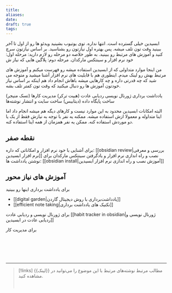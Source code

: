 ```yaml
---
title: 
aliases: 
date: 
draft: true
tags:
---
```


ابسیدین خیلی گسترده است. انتها نداره. توی یوتیوب بشینید ویدئو ها رو از اول تا آخر ببینید وقت تون تلف میشه. پس بهتره اول نیازتون رو بشناسید. بر اساس نیازتون سرچ کنید و آموزش های مرتبط رو ببینید. 
به طور خلاصه دو مرحله رو لازم دارید:
مرحله اول: خود نرم افزار و سینتکس مارکدان.
مرحله دوم: پلاگین هایی که نیاز ش

من اینجا موارد متداولی که از ابسیدین استفاده میشه رو فهرست میکنم و آموزش های مرتبط بهش رو لینک میدم. اینطوری هم با قابلیت های نرم افزار آشنا میشید و متوجه می شید که چه قدرتی داره و چه کارهایی میشه باهاش انجام داد هم اینکه بر اساس نیاز خودتون آموزش ها رو دنبال میکنید که وقت تون کمتر تلف بشه.

یادداشت برداری
ژورنال نویسی
ردیابی عادت (هبیت ترکر)
مدیریت کارها (تسک منیجر)
ساخت پایگاه داده (دیتابیس)
ساخت سایت و انتشار نوشته‌ها


البته امکانات ابسیدین محدود به این موارد نیست و کارهای دیگه هم میشه انجام داد اما اینا متداوله و معمولا ازش استفاده میشه. ممکنه یه نفر با توجه به نیازش فقط از یک یا دو موردش استفاده کنه. ممکن یه نفر همزمان از همه اینا استفاده کنه.

## نقطه صفر
برای آشنایی با خود نرم افزار و امکاناتی که داره: [[obsidian review|بررسی و معرفی نرم افزار ابسیدین]]
نصب و راه اندازی نرم افزار و یادگرفتن سینتکس مارکدان برای نوشتن یادداشت ها: [[obsidian install|آموزش نصب و راه اندازی نرم افزار ابسیدین]]

## آموزش های نیاز محور

برای یادداشت برداری اینها رو ببینید
- [[digital garden|یادداشت‌برداری با روش دیجیتال گاردن]]
- [[efficient note taking|تکنیک های یادداشت برداری]]

برای ژورنال نویسی و ردیابی عادت
[[habit tracker in obsidian|ژورنال نویسی و ردیابی عادت در ابسیدین]]

برای مدیریت کار





<br/><br/><br/><br/>

---

> [!links] مطالب مرتبط
> نوشته‌های مرتبط با این موضوع را می‌توانید در {{لینک}} مشاهده کنید.
> 
> <br/>
